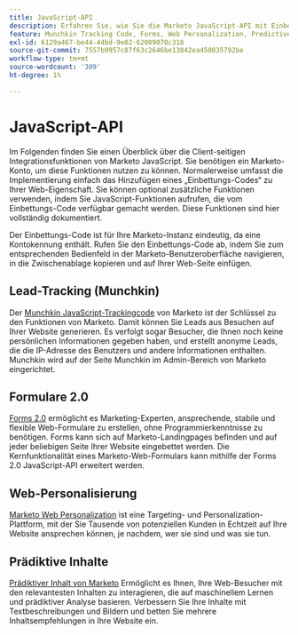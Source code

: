 ```yaml
---
title: JavaScript-API
description: Erfahren Sie, wie Sie die Marketo JavaScript-API mit Einbettungs-Code für Munchkin-Lead-Tracking, Forms 2.0, Web-Personalization und prädiktiven Inhalt verwenden.
feature: Munchkin Tracking Code, Forms, Web Personalization, Predictive Content, Social, Javascript
exl-id: 6129a467-be44-44bd-9e02-62009070c318
source-git-commit: 7557b9957c87f63c2646be13842ea450035792be
workflow-type: tm+mt
source-wordcount: '309'
ht-degree: 1%

---
```


# JavaScript-API

Im Folgenden finden Sie einen Überblick über die Client-seitigen Integrationsfunktionen von Marketo JavaScript. Sie benötigen ein Marketo-Konto, um diese Funktionen nutzen zu können. Normalerweise umfasst die Implementierung einfach das Hinzufügen eines „Einbettungs-Codes“ zu Ihrer Web-Eigenschaft. Sie können optional zusätzliche Funktionen verwenden, indem Sie JavaScript-Funktionen aufrufen, die vom Einbettungs-Code verfügbar gemacht werden. Diese Funktionen sind hier vollständig dokumentiert.

Der Einbettungs-Code ist für Ihre Marketo-Instanz eindeutig, da eine Kontokennung enthält. Rufen Sie den Einbettungs-Code ab, indem Sie zum entsprechenden Bedienfeld in der Marketo-Benutzeroberfläche navigieren, in die Zwischenablage kopieren und auf Ihrer Web-Seite einfügen.

## Lead-Tracking (Munchkin)

Der [Munchkin JavaScript-Trackingcode](lead-tracking.md) von Marketo ist der Schlüssel zu den Funktionen von Marketo. Damit können Sie Leads aus Besuchen auf Ihrer Website generieren. Es verfolgt sogar Besucher, die Ihnen noch keine persönlichen Informationen gegeben haben, und erstellt anonyme Leads, die die IP-Adresse des Benutzers und andere Informationen enthalten. Munchkin wird auf der Seite Munchkin im Admin-Bereich von Marketo eingerichtet.

## Formulare 2.0

[Forms 2.0](forms-api-reference.md) ermöglicht es Marketing-Experten, ansprechende, stabile und flexible Web-Formulare zu erstellen, ohne Programmierkenntnisse zu benötigen. Forms kann sich auf Marketo-Landingpages befinden und auf jeder beliebigen Seite Ihrer Website eingebettet werden. Die Kernfunktionalität eines Marketo-Web-Formulars kann mithilfe der Forms 2.0 JavaScript-API erweitert werden.

## Web-Personalisierung

[Marketo Web Personalization](web-personalization.md) ist eine Targeting- und Personalization-Plattform, mit der Sie Tausende von potenziellen Kunden in Echtzeit auf Ihre Website ansprechen können, je nachdem, wer sie sind und was sie tun.

## Prädiktive Inhalte

[Prädiktiver Inhalt von Marketo](predictive-content.md) Ermöglicht es Ihnen, Ihre Web-Besucher mit den relevantesten Inhalten zu interagieren, die auf maschinellem Lernen und prädiktiver Analyse basieren. Verbessern Sie Ihre Inhalte mit Textbeschreibungen und Bildern und betten Sie mehrere Inhaltsempfehlungen in Ihre Website ein.

